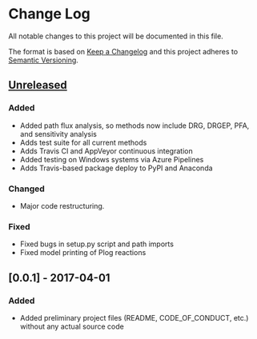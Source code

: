 # Change Log
All notable changes to this project will be documented in this file.

The format is based on [Keep a Changelog](http://keepachangelog.com/)
and this project adheres to [Semantic Versioning](http://semver.org/).

## [Unreleased]
### Added
- Added path flux analysis, so methods now include DRG, DRGEP, PFA, and sensitivity analysis
- Adds test suite for all current methods
- Adds Travis CI and AppVeyor continuous integration
- Added testing on Windows systems via Azure Pipelines
- Adds Travis-based package deploy to PyPI and Anaconda

### Changed
- Major code restructuring.

### Fixed
- Fixed bugs in setup.py script and path imports 
- Fixed model printing of Plog reactions

## [0.0.1] - 2017-04-01
### Added
- Added preliminary project files (README, CODE_OF_CONDUCT, etc.) without any
actual source code



[Unreleased]: https://github.com/Niemeyer-Research-Group/pyMARS/compare/v0.1.0...HEAD
[0.1.0]: https://github.com/Niemeyer-Research-Group/pyMARS/compare/v0.0.1...v0.1.0

